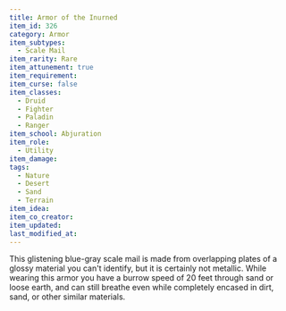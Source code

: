 ```yaml
---
title: Armor of the Inurned 
item_id: 326
category: Armor
item_subtypes: 
  - Scale Mail
item_rarity: Rare
item_attunement: true
item_requirement: 
item_curse: false
item_classes: 
  - Druid
  - Fighter
  - Paladin
  - Ranger
item_school: Abjuration
item_role: 
  - Utility
item_damage: 
tags:
  - Nature
  - Desert
  - Sand
  - Terrain
item_idea: 
item_co_creator: 
item_updated: 
last_modified_at: 
---
```


This glistening blue-gray scale mail is made from overlapping plates of a glossy material you can't identify, but it is certainly not metallic. While wearing this armor you have a burrow speed of 20 feet through sand or loose earth, and can still breathe even while completely encased in dirt, sand, or other similar materials.
